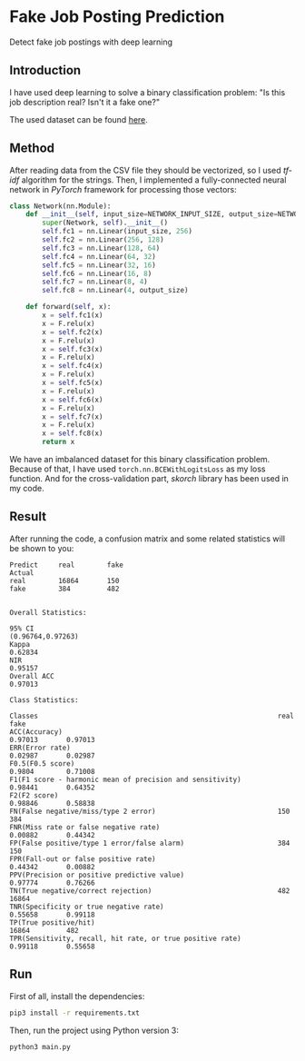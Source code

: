 # Fake Job Posting Prediction

Detect fake job postings with deep learning

## Introduction

I have used deep learning to solve a binary classification problem: "Is this job description real? Isn't it a fake one?"

The used dataset can be found [here](https://www.kaggle.com/shivamb/real-or-fake-fake-jobposting-prediction).

## Method

After reading data from the CSV file they should be vectorized, so I used *tf-idf* algorithm for the strings. Then, I implemented a fully-connected neural network in *PyTorch* framework for processing those vectors:

```python
class Network(nn.Module):
	def __init__(self, input_size=NETWORK_INPUT_SIZE, output_size=NETWORK_OUTPUT_SIZE):
		super(Network, self).__init__()
		self.fc1 = nn.Linear(input_size, 256)
		self.fc2 = nn.Linear(256, 128)
		self.fc3 = nn.Linear(128, 64)
		self.fc4 = nn.Linear(64, 32)
		self.fc5 = nn.Linear(32, 16)
		self.fc6 = nn.Linear(16, 8)
		self.fc7 = nn.Linear(8, 4)
		self.fc8 = nn.Linear(4, output_size)

	def forward(self, x):
		x = self.fc1(x)
		x = F.relu(x)
		x = self.fc2(x)
		x = F.relu(x)
		x = self.fc3(x)
		x = F.relu(x)
		x = self.fc4(x)
		x = F.relu(x)
		x = self.fc5(x)
		x = F.relu(x)
		x = self.fc6(x)
		x = F.relu(x)
		x = self.fc7(x)
		x = F.relu(x)
		x = self.fc8(x)
		return x
```

We have an imbalanced dataset for this binary classification problem. Because of that, I have used ```torch.nn.BCEWithLogitsLoss``` as my loss function. And for the cross-validation part, *skorch* library has been used in my code.

## Result

After running the code, a confusion matrix and some related statistics will be shown to you:

```
Predict     real        fake           
Actual
real        16864       150         
fake        384         482         


Overall Statistics: 

95% CI                                                            (0.96764,0.97263)
Kappa                                                             0.62834
NIR                                                               0.95157
Overall ACC                                                       0.97013

Class Statistics:

Classes                                                           real          fake             
ACC(Accuracy)                                                     0.97013       0.97013 
ERR(Error rate)                                                   0.02987       0.02987 
F0.5(F0.5 score)                                                  0.9804        0.71008 
F1(F1 score - harmonic mean of precision and sensitivity)         0.98441       0.64352 
F2(F2 score)                                                      0.98846       0.58838 
FN(False negative/miss/type 2 error)                              150           384     
FNR(Miss rate or false negative rate)                             0.00882       0.44342 
FP(False positive/type 1 error/false alarm)                       384           150     
FPR(Fall-out or false positive rate)                              0.44342       0.00882 
PPV(Precision or positive predictive value)                       0.97774       0.76266 
TN(True negative/correct rejection)                               482           16864   
TNR(Specificity or true negative rate)                            0.55658       0.99118 
TP(True positive/hit)                                             16864         482     
TPR(Sensitivity, recall, hit rate, or true positive rate)         0.99118       0.55658 
```

## Run

First of all, install the dependencies:

```bash
pip3 install -r requirements.txt
```

Then, run the project using Python version 3:

```bash
python3 main.py
```

